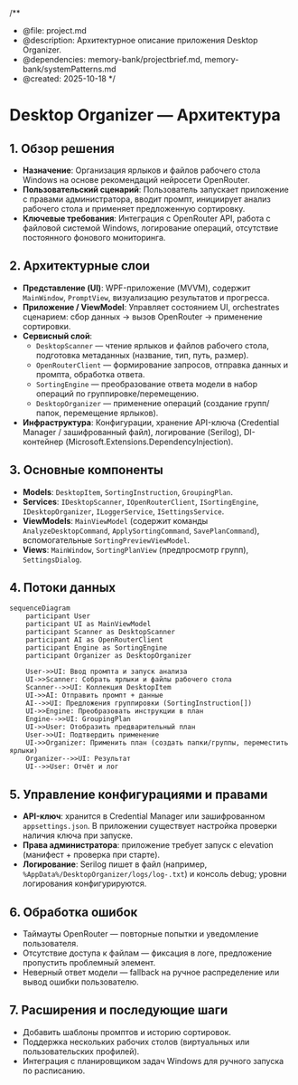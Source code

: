 /**
 * @file: project.md
 * @description: Архитектурное описание приложения Desktop Organizer.
 * @dependencies: memory-bank/projectbrief.md, memory-bank/systemPatterns.md
 * @created: 2025-10-18
 */

# Desktop Organizer — Архитектура

## 1. Обзор решения
- **Назначение**: Организация ярлыков и файлов рабочего стола Windows на основе рекомендаций нейросети OpenRouter.
- **Пользовательский сценарий**: Пользователь запускает приложение с правами администратора, вводит промпт, инициирует анализ рабочего стола и применяет предложенную сортировку.
- **Ключевые требования**: Интеграция с OpenRouter API, работа с файловой системой Windows, логирование операций, отсутствие постоянного фонового мониторинга.

## 2. Архитектурные слои
- **Представление (UI)**: WPF-приложение (MVVM), содержит `MainWindow`, `PromptView`, визуализацию результатов и прогресса.
- **Приложение / ViewModel**: Управляет состоянием UI, orchestrates сценарием: сбор данных → вызов OpenRouter → применение сортировки.
- **Сервисный слой**:
  - `DesktopScanner` — чтение ярлыков и файлов рабочего стола, подготовка метаданных (название, тип, путь, размер).
  - `OpenRouterClient` — формирование запросов, отправка данных и промпта, обработка ответа.
  - `SortingEngine` — преобразование ответа модели в набор операций по группировке/перемещению.
  - `DesktopOrganizer` — применение операций (создание групп/папок, перемещение ярлыков).
- **Инфраструктура**: Конфигурации, хранение API-ключа (Credential Manager / зашифрованный файл), логирование (Serilog), DI-контейнер (Microsoft.Extensions.DependencyInjection).

## 3. Основные компоненты
- **Models**: `DesktopItem`, `SortingInstruction`, `GroupingPlan`.
- **Services**: `IDesktopScanner`, `IOpenRouterClient`, `ISortingEngine`, `IDesktopOrganizer`, `ILoggerService`, `ISettingsService`.
- **ViewModels**: `MainViewModel` (содержит команды `AnalyzeDesktopCommand`, `ApplySortingCommand`, `SavePlanCommand`), вспомогательные `SortingPreviewViewModel`.
- **Views**: `MainWindow`, `SortingPlanView` (предпросмотр групп), `SettingsDialog`.

## 4. Потоки данных
```mermaid
sequenceDiagram
    participant User
    participant UI as MainViewModel
    participant Scanner as DesktopScanner
    participant AI as OpenRouterClient
    participant Engine as SortingEngine
    participant Organizer as DesktopOrganizer

    User->>UI: Ввод промпта и запуск анализа
    UI->>Scanner: Собрать ярлыки и файлы рабочего стола
    Scanner-->>UI: Коллекция DesktopItem
    UI->>AI: Отправить промпт + данные
    AI-->>UI: Предложения группировки (SortingInstruction[])
    UI->>Engine: Преобразовать инструкции в план
    Engine-->>UI: GroupingPlan
    UI->>User: Отобразить предварительный план
    User->>UI: Подтвердить применение
    UI->>Organizer: Применить план (создать папки/группы, переместить ярлыки)
    Organizer-->>UI: Результат
    UI-->>User: Отчёт и лог
```

## 5. Управление конфигурациями и правами
- **API-ключ**: хранится в Credential Manager или зашифрованном `appsettings.json`. В приложении существует настройка проверки наличия ключа при запуске.
- **Права администратора**: приложение требует запуск с elevation (манифест + проверка при старте).
- **Логирование**: Serilog пишет в файл (например, `%AppData%/DesktopOrganizer/logs/log-.txt`) и консоль debug; уровни логирования конфигурируются.

## 6. Обработка ошибок
- Таймауты OpenRouter — повторные попытки и уведомление пользователя.
- Отсутствие доступа к файлам — фиксация в логе, предложение пропустить проблемный элемент.
- Неверный ответ модели — fallback на ручное распределение или вывод ошибки пользователю.

## 7. Расширения и последующие шаги
- Добавить шаблоны промптов и историю сортировок.
- Поддержка нескольких рабочих столов (виртуальных или пользовательских профилей).
- Интеграция с планировщиком задач Windows для ручного запуска по расписанию.
